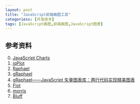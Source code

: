 ```yaml
---
layout: post
title: "JavaScript前端画图工具"
categoriess: [开发技术]
tags: [JavaScript画图,前端画图,JavaScript图表]
---
```



## 参考资料
0. [JavaScript Charts][1]
1. [jqPlot][2]
2. [Raphael][3]
3. [gRaphael][4]
3. [gRaphael——JavaScript 矢量图表库：两行代码实现精美图表][5]
4. [Flot][6]
5. [morris][7]
6. [Bluff][8]

[1]: http://www.amcharts.com/ "JavaScript Charts"
[2]: http://www.jqplot.com/ "jqPlot"
[3]: http://raphaeljs.com/ "Raphael"
[4]: http://g.raphaeljs.com/ "gRaphael"
[5]: http://www.cnblogs.com/lhb25/archive/2013/01/09/gRaphael-javascript-chart-library.html "gRaphael——JavaScript 矢量图表库：两行代码实现精美图表"
[6]: http://www.flotcharts.org/ "Flot"
[7]: http://morrisjs.github.io/morris.js/ "morris"
[8]: http://bluff.jcoglan.com/ "Bluff"